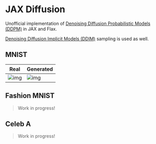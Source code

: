 # JAX Diffusion

Unofficial implementation of 
[Denoising Diffusion Probabilistic Models (DDPM)][1] in JAX and Flax.

[Denoising Diffusion Implicit Models (DDIM)][2] sampling is used as well.

[1]: https://arxiv.org/abs/2006.11239
[2]: https://arxiv.org/abs/2010.02502

## MNIST

| Real      | Generated |
| --------- | --------- |
| ![img][3] | ![img][4] |

[3]: https://user-images.githubusercontent.com/66584117/184720519-1cfaa9ba-9e8d-4dd4-bf3a-f0bc3e15e7c5.png
[4]: https://user-images.githubusercontent.com/66584117/184720531-85dfe572-5ddd-4432-98b4-7ee11434067d.png

## Fashion MNIST

> Work in progress!

## Celeb A

> Work in progress!
